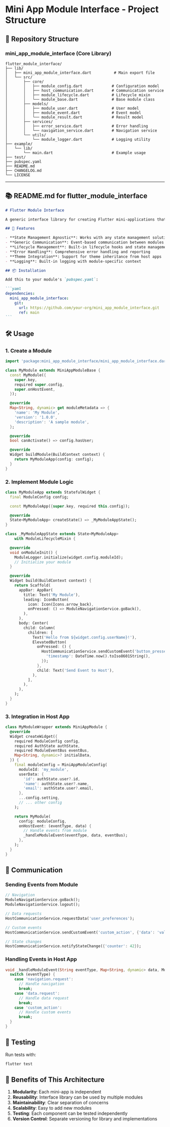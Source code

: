 # Mini App Module Interface - Project Structure

## 📁 Repository Structure

### **mini_app_module_interface** (Core Library)

```
flutter_module_interface/
├── lib/
│   ├── mini_app_module_interface.dart          # Main export file
│   └── src/
│       ├── core/
│       │   ├── module_config.dart             # Configuration model
│       │   ├── host_communication.dart        # Communication service
│       │   ├── module_lifecycle.dart          # Lifecycle mixin
│       │   └── module_base.dart               # Base module class
│       ├── models/
│       │   ├── module_user.dart               # User model
│       │   ├── module_event.dart              # Event model
│       │   └── module_result.dart             # Result model
│       ├── services/
│       │   ├── error_service.dart             # Error handling
│       │   └── navigation_service.dart        # Navigation service
│       └── utils/
│           └── module_logger.dart             # Logging utility
├── example/
│   └── lib/
│       └── main.dart                          # Example usage
├── test/
├── pubspec.yaml
├── README.md
├── CHANGELOG.md
└── LICENSE
```

---

## 📚 README.md for flutter_module_interface

````markdown
# Flutter Module Interface

A generic interface library for creating Flutter mini-applications that can be seamlessly integrated into host applications.

## 🚀 Features

- **State Management Agnostic**: Works with any state management solution (BLoC, Provider, Riverpod, etc.)
- **Generic Communication**: Event-based communication between modules and host apps
- **Lifecycle Management**: Built-in lifecycle hooks and state management
- **Error Handling**: Comprehensive error handling and reporting
- **Theme Integration**: Support for theme inheritance from host apps
- **Logging**: Built-in logging with module-specific context

## 📦 Installation

Add this to your module's `pubspec.yaml`:

```yaml
dependencies:
  mini_app_module_interface:
    git:
      url: https://github.com/your-org/mini_app_module_interface.git
      ref: main
```
````

## 🛠 Usage

### 1. Create a Module

```dart
import 'package:mini_app_module_interface/mini_app_module_interface.dart';

class MyModule extends MiniAppModuleBase {
  const MyModule({
    super.key,
    required super.config,
    super.onHostEvent,
  });

  @override
  Map<String, dynamic> get moduleMetadata => {
    'name': 'My Module',
    'version': '1.0.0',
    'description': 'A sample module',
  };

  @override
  bool canActivate() => config.hasUser;

  @override
  Widget buildModule(BuildContext context) {
    return MyModuleApp(config: config);
  }
}
```

### 2. Implement Module Logic

```dart
class MyModuleApp extends StatefulWidget {
  final ModuleConfig config;

  const MyModuleApp({super.key, required this.config});

  @override
  State<MyModuleApp> createState() => _MyModuleAppState();
}

class _MyModuleAppState extends State<MyModuleApp>
    with ModuleLifecycleMixin {

  @override
  void onModuleInit() {
    ModuleLogger.initialize(widget.config.moduleId);
    // Initialize your module
  }

  @override
  Widget build(BuildContext context) {
    return Scaffold(
      appBar: AppBar(
        title: Text('My Module'),
        leading: IconButton(
          icon: Icon(Icons.arrow_back),
          onPressed: () => ModuleNavigationService.goBack(),
        ),
      ),
      body: Center(
        child: Column(
          children: [
            Text('Hello from ${widget.config.userName}!'),
            ElevatedButton(
              onPressed: () {
                HostCommunicationService.sendCustomEvent('button_pressed', {
                  'timestamp': DateTime.now().toIso8601String(),
                });
              },
              child: Text('Send Event to Host'),
            ),
          ],
        ),
      ),
    );
  }
}
```

### 3. Integration in Host App

```dart
class MyModuleWrapper extends MiniAppModule {
  @override
  Widget createWidget({
    required ModuleConfig config,
    required AuthState authState,
    required ModuleEventBus eventBus,
    Map<String, dynamic>? initialData,
  }) {
    final moduleConfig = MiniAppModuleConfig(
      moduleId: 'my_module',
      userData: {
        'id': authState.user?.id,
        'name': authState.user?.name,
        'email': authState.user?.email,
      },
      ...config.setting,
      // ... other config
    );

    return MyModule(
      config: moduleConfig,
      onHostEvent: (eventType, data) {
        // Handle events from module
        _handleModuleEvent(eventType, data, eventBus);
      },
    );
  }
}
```

## 📡 Communication

### Sending Events from Module

```dart
// Navigation
ModuleNavigationService.goBack();
ModuleNavigationService.logout();

// Data requests
HostCommunicationService.requestData('user_preferences');

// Custom events
HostCommunicationService.sendCustomEvent('custom_action', {'data': 'value'});

// State changes
HostCommunicationService.notifyStateChange({'counter': 42});
```

### Handling Events in Host App

```dart
void _handleModuleEvent(String eventType, Map<String, dynamic> data, ModuleEventBus eventBus) {
  switch (eventType) {
    case 'navigation.request':
      // Handle navigation
      break;
    case 'data.request':
      // Handle data request
      break;
    case 'custom_action':
      // Handle custom events
      break;
  }
}
```

## 🧪 Testing

Run tests with:

```bash
flutter test
```

## 🎯 Benefits of This Architecture

1. **Modularity**: Each mini-app is independent
2. **Reusability**: Interface library can be used by multiple modules
3. **Maintainability**: Clear separation of concerns
4. **Scalability**: Easy to add new modules
5. **Testing**: Each component can be tested independently
6. **Version Control**: Separate versioning for library and implementations
